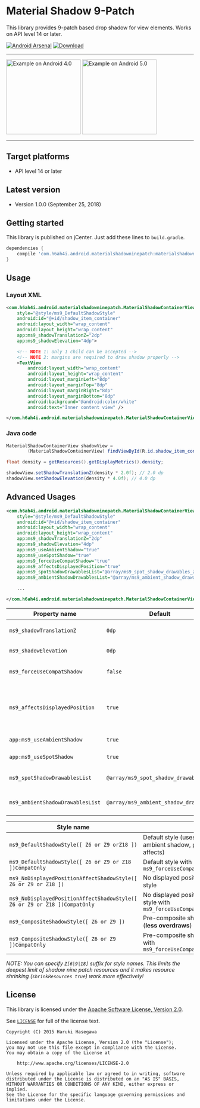 Material Shadow 9-Patch
===============

This library provides 9-patch based drop shadow for view elements. Works on API level 14 or later.

[![Android Arsenal](https://img.shields.io/badge/Android%20Arsenal-Material%20Shadow%209--Patch-brightgreen.svg?style=flat)](https://android-arsenal.com/details/1/1562)
[ ![Download](https://api.bintray.com/packages/h6ah4i/maven/android-materialshadowninepatch/images/download.svg) ](https://bintray.com/h6ah4i/maven/android-materialshadowninepatch/_latestVersion)

---

<a href="./pic/ics.png?raw=true"><img src="./pic/ics.png?raw=true" alt="Example on Android 4.0" width="200" /></a>
<a href="./pic/lollipop.png?raw=true"><img src="./pic/lollipop.png?raw=true" alt="Example on Android 5.0" width="200" /></a>

---

Target platforms
---

- API level 14 or later


Latest version
---

- Version 1.0.0 (September 25, 2018)

Getting started
---

This library is published on jCenter. Just add these lines to `build.gradle`.

```groovy
dependencies {
    compile 'com.h6ah4i.android.materialshadowninepatch:materialshadowninepatch:1.0.0'
}
```

Usage
---

### Layout XML

```xml
<com.h6ah4i.android.materialshadowninepatch.MaterialShadowContainerView
    style="@style/ms9_DefaultShadowStyle"
    android:id="@+id/shadow_item_container"
    android:layout_width="wrap_content"
    android:layout_height="wrap_content"
    app:ms9_shadowTranslationZ="2dp"
    app:ms9_shadowElevation="4dp">

    <!-- NOTE 1: only 1 child can be accepted -->
    <!-- NOTE 2: margins are required to draw shadow properly -->
    <TextView
        android:layout_width="wrap_content"
        android:layout_height="wrap_content"
        android:layout_marginLeft="8dp"
        android:layout_marginTop="8dp"
        android:layout_marginRight="8dp"
        android:layout_marginBottom="8dp"
        android:background="@android:color/white"
        android:text="Inner content view" />

</com.h6ah4i.android.materialshadowninepatch.MaterialShadowContainerView>
```

### Java code

```java
MaterialShadowContainerView shadowView =
        (MaterialShadowContainerView) findViewById(R.id.shadow_item_container);

float density = getResources().getDisplayMetrics().density;

shadowView.setShadowTranslationZ(density * 2.0f); // 2.0 dp
shadowView.setShadowElevation(density * 4.0f); // 4.0 dp
```

Advanced Usages
---

```xml
<com.h6ah4i.android.materialshadowninepatch.MaterialShadowContainerView
    style="@style/ms9_DefaultShadowStyle"
    android:id="@+id/shadow_item_container"
    android:layout_width="wrap_content"
    android:layout_height="wrap_content"
    app:ms9_shadowTranslationZ="2dp"
    app:ms9_shadowElevation="4dp"
    app:ms9_useAmbientShadow="true"
    app:ms9_useSpotShadow="true"
    app:ms9_forceUseCompatShadow="true"
    app:ms9_affectsDisplayedPosition="true"
    app:ms9_spotShadowDrawablesList="@array/ms9_spot_shadow_drawables_z18"
    app:ms9_ambientShadowDrawablesList="@array/ms9_ambient_shadow_drawables_z18">

    ...

</com.h6ah4i.android.materialshadowninepatch.MaterialShadowContainerView>
```

| Property name                    | Default                               | Description                                                             |
|----------------------------------|---------------------------------------|-------------------------------------------------------------------------|
| `ms9_shadowTranslationZ`         | `0dp`                                 | Compatibility version of `android:translationZ`                         |
| `ms9_shadowElevation`            | `0dp`                                 | Compatibility version of `android:elevation`                            |
| `ms9_forceUseCompatShadow`       | `false`                               | Enforces to use compatibility shadow on Lollipop or later               |
| `ms9_affectsDisplayedPosition`   | `true`                                | Specify whether the shadow position is affected by the target view's position (emulates Lollipop's behavior) |
| `app:ms9_useAmbientShadow`       | `true`                                | Specify whether to use ambient shadow                                   |
| `app:ms9_useSpotShadow`          | `true`                                | Specify whether to use spot shadow                                      |
| `ms9_spotShadowDrawablesList`    | `@array/ms9_spot_shadow_drawables`    | Specify *Spot shadow (Key shadow)* 9-patch resources                    |
| `ms9_ambientShadowDrawablesList` | `@array/ms9_ambient_shadow_drawables` | Specify *Ambient shadow* 9-patch resources                              |


| Style name                                           |                                                                            |
|------------------------------------------------------|----------------------------------------------------------------------------|
| `ms9_DefaultShadowStyle([ Z6 or Z9 orZ18 ])`                             | Default style (uses spot & ambient shadow, position affects)               |
| `ms9_DefaultShadowStyle([ Z6 or Z9 or Z18 ])CompatOnly`                   | Default style with `ms9_forceUseCompatShadow="true"`                       |
| `ms9_NoDisplayedPositionAffectShadowStyle([ Z6 or Z9 or Z18 ])`           | No displayed position affects style                                        |
| `ms9_NoDisplayedPositionAffectShadowStyle([ Z6 or Z9 or Z18 ])CompatOnly` | No displayed position affects style with `ms9_forceUseCompatShadow="true"` |
| `ms9_CompositeShadowStyle([ Z6 or Z9 ])`                                 | Pre-composite shadow style (**less overdraws**)                            |
| `ms9_CompositeShadowStyle([ Z6 or Z9 ])CompatOnly`                       | Pre-composite shadow style with `ms9_forceUseCompatShadow="true"`          |

*NOTE: You can specify `Z[6|9|18]` suffix for style names. This limits the deepest limit of shadow nine patch resources and it makes resource shrinking (`shrinkResources true`) work more effectively!*

License
---

This library is licensed under the [Apache Software License, Version 2.0](http://www.apache.org/licenses/LICENSE-2.0).

See [`LICENSE`](LICENSE) for full of the license text.

    Copyright (C) 2015 Haruki Hasegawa

    Licensed under the Apache License, Version 2.0 (the "License");
    you may not use this file except in compliance with the License.
    You may obtain a copy of the License at

        http://www.apache.org/licenses/LICENSE-2.0

    Unless required by applicable law or agreed to in writing, software
    distributed under the License is distributed on an "AS IS" BASIS,
    WITHOUT WARRANTIES OR CONDITIONS OF ANY KIND, either express or implied.
    See the License for the specific language governing permissions and
    limitations under the License.
